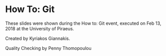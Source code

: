 # How To: Git
These slides were shown during the How to: Git event, executed on Feb 13, 2018 at the University of Piraeus.

Created by Kyriakos Giannakis.

Quality Checking by Penny Thomopoulou

